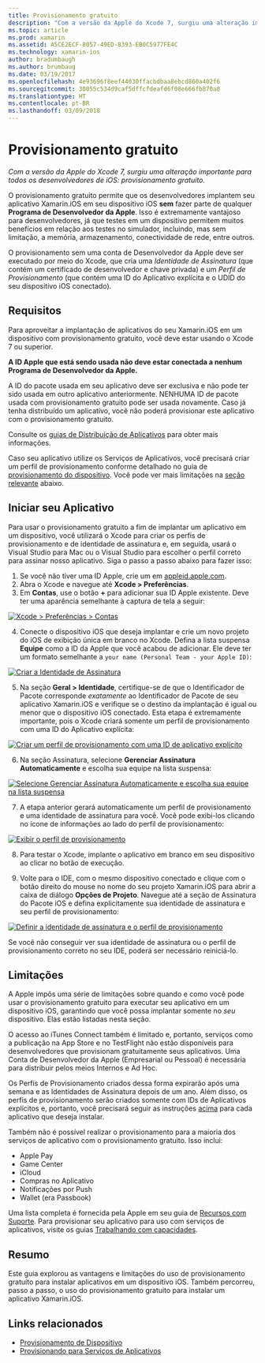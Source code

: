 ```yaml
---
title: Provisionamento gratuito
description: "Com a versão da Apple do Xcode 7, surgiu uma alteração importante para todos os desenvolvedores de iOS: provisionamento gratuito."
ms.topic: article
ms.prod: xamarin
ms.assetid: A5CE2ECF-8057-49ED-8393-EB0C5977FE4C
ms.technology: xamarin-ios
author: bradumbaugh
ms.author: brumbaug
ms.date: 03/19/2017
ms.openlocfilehash: 4e93696f8eef44030ffacbdbaa8ebcd860a402f6
ms.sourcegitcommit: 30055c534d9caf5dffcfdeafd6f08e666fb870a8
ms.translationtype: HT
ms.contentlocale: pt-BR
ms.lasthandoff: 03/09/2018
---
```

# <a name="free-provisioning"></a>Provisionamento gratuito

_Com a versão da Apple do Xcode 7, surgiu uma alteração importante para todos os desenvolvedores de iOS: provisionamento gratuito._

O provisionamento gratuito permite que os desenvolvedores implantem seu aplicativo Xamarin.iOS em seu dispositivo iOS **sem** fazer parte de qualquer **Programa de Desenvolvedor da Apple**. Isso é extremamente vantajoso para desenvolvedores, já que testes em um dispositivo permitem muitos benefícios em relação aos testes no simulador, incluindo, mas sem limitação, a memória, armazenamento, conectividade de rede, entre outros.

O provisionamento sem uma conta de Desenvolvedor da Apple deve ser executado por meio do Xcode, que cria uma *Identidade de Assinatura* (que contém um certificado de desenvolvedor e chave privada) e um *Perfil de Provisionamento* (que contém uma ID do Aplicativo explícita e o UDID do seu dispositivo iOS conectado).

## <a name="requirements"></a>Requisitos

Para aproveitar a implantação de aplicativos do seu Xamarin.iOS em um dispositivo com provisionamento gratuito, você deve estar usando o Xcode 7 ou superior.

**A ID Apple que está sendo usada não deve estar conectada a nenhum Programa de Desenvolvedor da Apple.**

A ID do pacote usada em seu aplicativo deve ser exclusiva e não pode ter sido usada em outro aplicativo anteriormente. NENHUMA ID de pacote usada com provisionamento gratuito pode ser usada novamente. Caso já tenha distribuído um aplicativo, você não poderá provisionar este aplicativo com o provisionamento gratuito. 

Consulte os [guias de Distribuição de Aplicativos](~/ios/deploy-test/app-distribution/index.md) para obter mais informações.

Caso seu aplicativo utilize os Serviços de Aplicativos, você precisará criar um perfil de provisionamento conforme detalhado no guia de [provisionamento do dispositivo](~/ios/get-started/installation/device-provisioning/index.md#appservices). Você pode ver mais limitações na [seção relevante](#limitations) abaixo.


## <a name="a-namelaunching--launching-your-app"></a><a name="launching" /> Iniciar seu Aplicativo

Para usar o provisionamento gratuito a fim de implantar um aplicativo em um dispositivo, você utilizará o Xcode para criar os perfis de provisionamento e de identidade de assinatura e, em seguida, usará o Visual Studio para Mac ou o Visual Studio para escolher o perfil correto para assinar nosso aplicativo. Siga o passo a passo abaixo para fazer isso:

1. Se você não tiver uma ID Apple, crie um em [appleid.apple.com](https://appleid.apple.com/account).
2. Abra o Xcode e navegue até **Xcode > Preferências**.
3. Em **Contas**, use o botão **+** para adicionar sua ID Apple existente. Deve ter uma aparência semelhante à captura de tela a seguir:

  [![](free-provisioning-images/launchapp1.png "Xcode > Preferências > Contas")](free-provisioning-images/launchapp1.png#lightbox)

4. Conecte o dispositivo iOS que deseja implantar e crie um novo projeto do iOS de exibição única em branco no Xcode. Defina a lista suspensa **Equipe** como a ID da Apple que você acabou de adicionar. Ele deve ter um formato semelhante a `your name (Personal Team - your Apple ID)`:

  [![](free-provisioning-images/launchapp2.png "Criar a Identidade de Assinatura")](free-provisioning-images/launchapp2.png#lightbox)

5. Na seção **Geral > Identidade**, certifique-se de que o Identificador de Pacote corresponde _exatamente_ ao Identificador de Pacote de seu aplicativo Xamarin.iOS e verifique se o destino da implantação é igual ou menor que o dispositivo iOS conectado. Esta etapa é extremamente importante, pois o Xcode criará somente um perfil de provisionamento com uma ID do Aplicativo explícita:

  [![](free-provisioning-images/launchapp5.png "Criar um perfil de provisionamento com uma ID de aplicativo explícito")](free-provisioning-images/launchapp5.png#lightbox)

6. Na seção Assinatura, selecione **Gerenciar Assinatura Automaticamente** e escolha sua equipe na lista suspensa:

  [![](free-provisioning-images/launchapp6.png "Selecione Gerenciar Assinatura Automaticamente e escolha sua equipe na lista suspensa")](free-provisioning-images/launchapp6.png#lightbox)

7. A etapa anterior gerará automaticamente um perfil de provisionamento e uma identidade de assinatura para você. Você pode exibi-los clicando no ícone de informações ao lado do perfil de provisionamento:

  [![](free-provisioning-images/launchapp7.png "Exibir o perfil de provisionamento")](free-provisioning-images/launchapp7.png#lightbox)

8. Para testar o Xcode, implante o aplicativo em branco em seu dispositivo ao clicar no botão de execução.

9. Volte para o IDE, com o mesmo dispositivo conectado e clique com o botão direito do mouse no nome do seu projeto Xamarin.iOS para abrir a caixa de diálogo **Opções de Projeto**. Navegue até a seção de Assinatura do Pacote iOS e defina explicitamente sua identidade de assinatura e seu perfil de provisionamento:

  [![](free-provisioning-images/launchapp8.png "Definir a identidade de assinatura e o perfil de provisionamento")](free-provisioning-images/launchapp8.png#lightbox)

Se você não conseguir ver sua identidade de assinatura ou o perfil de provisionamento correto no seu IDE, poderá ser necessário reiniciá-lo.


## <a name="a-namelimitations-limitations"></a><a name="limitations" />Limitações

A Apple impôs uma série de limitações sobre quando e como você pode usar o provisionamento gratuito para executar seu aplicativo em um dispositivo iOS, garantindo que você possa implantar somente no *seu* dispositivo. Elas estão listadas nesta seção.

O acesso ao iTunes Connect também é limitado e, portanto, serviços como a publicação na App Store e no TestFlight não estão disponíveis para desenvolvedores que provisionam gratuitamente seus aplicativos. Uma Conta de Desenvolvedor da Apple (Empresarial ou Pessoal) é necessária para distribuir pelos meios Internos e Ad Hoc.

Os Perfis de Provisionamento criados dessa forma expirarão após uma semana e as Identidades de Assinatura depois de um ano. Além disso, os perfis de provisionamento serão criados somente com IDs de Aplicativos explícitos e, portanto, você precisará seguir as instruções [acima](#launching) para cada aplicativo que deseja instalar.

Também não é possível realizar o provisionamento para a maioria dos serviços de aplicativo com o provisionamento gratuito. Isso inclui:

- Apple Pay
- Game Center
- iCloud
- Compras no Aplicativo
- Notificações por Push
- Wallet (era Passbook)

Uma lista completa é fornecida pela Apple em seu guia de [Recursos com Suporte](https://developer.apple.com/library/prerelease/ios/documentation/IDEs/Conceptual/AppDistributionGuide/SupportedCapabilities/SupportedCapabilities.html#//apple_ref/doc/uid/TP40012582-CH38-SW1). Para provisionar seu aplicativo para uso com serviços de aplicativos, visite os guias [Trabalhando com capacidades](~/ios/deploy-test/provisioning/capabilities/index.md).


## <a name="summary"></a>Resumo

Este guia explorou as vantagens e limitações do uso de provisionamento gratuito para instalar aplicativos em um dispositivo iOS. Também percorreu, passo a passo, o uso do provisionamento gratuito para instalar um aplicativo Xamarin.iOS.

## <a name="related-links"></a>Links relacionados

- [Provisionamento de Dispositivo](~/ios/get-started/installation/device-provisioning/index.md)
- [Provisionando para Serviços de Aplicativos](~/ios/get-started/installation/device-provisioning/index.md#appservices)
